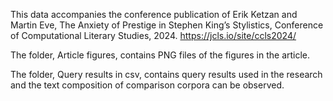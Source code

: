 This data accompanies the conference publication of Erik Ketzan and Martin Eve, The Anxiety of Prestige in Stephen King’s
Stylistics, Conference of Computational Literary Studies, 2024. https://jcls.io/site/ccls2024/

The folder, Article figures, contains PNG files of the figures in the article.

The folder, Query results in csv, contains query results used in the research and the text composition of comparison corpora can be observed. 